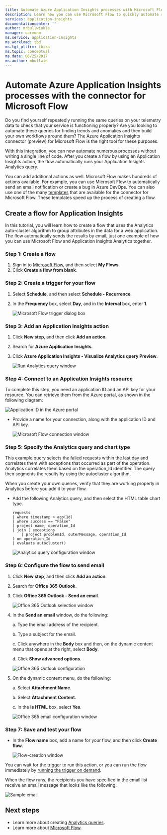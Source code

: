 ```yaml
---
title: Automate Azure Application Insights processes with Microsoft Flow
description: Learn how you can use Microsoft Flow to quickly automate repeatable processes by using the Application Insights connector.
services: application-insights
documentationcenter: ''
author: mrbullwinkle
manager: carmonm
ms.service: application-insights
ms.workload: tbd
ms.tgt_pltfrm: ibiza
ms.topic: conceptual
ms.date: 06/25/2017
ms.author: mbullwin
---
```


# Automate Azure Application Insights processes with the connector for Microsoft Flow

Do you find yourself repeatedly running the same queries on your telemetry data to check that your service is functioning properly? Are you looking to automate these queries for finding trends and anomalies and then build your own workflows around them? The Azure Application Insights connector (preview) for Microsoft Flow is the right tool for these purposes.

With this integration, you can now automate numerous processes without writing a single line of code. After you create a flow by using an Application Insights action, the flow automatically runs your Application Insights Analytics query. 

You can add additional actions as well. Microsoft Flow makes hundreds of actions available. For example, you can use Microsoft Flow to automatically send an email notification or create a bug in Azure DevOps. You can also use one of the many [templates](https://ms.flow.microsoft.com/en-us/connectors/shared_applicationinsights/?slug=azure-application-insights) that are available for the connector for Microsoft Flow. These templates speed up the process of creating a flow. 

<!--The Application Insights connector also works with [Azure Power Apps](https://powerapps.microsoft.com/en-us/) and [Azure Logic Apps](https://azure.microsoft.com/services/logic-apps/?v=17.23h). --> 

## Create a flow for Application Insights

In this tutorial, you will learn how to create a flow that uses the Analytics auto-cluster algorithm to group attributes in the data for a web application. The flow automatically sends the results by email, just one example of how you can use Microsoft Flow and Application Insights Analytics together. 

### Step 1: Create a flow
1. Sign in to [Microsoft Flow](https://flow.microsoft.com), and then select **My Flows**.
2. Click **Create a flow from blank**.

### Step 2: Create a trigger for your flow
1. Select **Schedule**, and then select **Schedule - Recurrence**.
1. In the **Frequency** box, select **Day**, and in the **Interval** box, enter **1**.

    ![Microsoft Flow trigger dialog box](./media/automate-with-flow/flow1.png)


### Step 3: Add an Application Insights action
1. Click **New step**, and then click **Add an action**.
1. Search for **Azure Application Insights**.
1. Click **Azure Application Insights - Visualize Analytics query Preview**.

    ![Run Analytics query window](./media/automate-with-flow/flow2.png)

### Step 4: Connect to an Application Insights resource

To complete this step, you need an application ID and an API key for your resource. You can retrieve them from the Azure portal, as shown in the following diagram:

![Application ID in the Azure portal](./media/automate-with-flow/appid.png) 

- Provide a name for your connection, along with the application ID and API key.

    ![Microsoft Flow connection window](./media/automate-with-flow/flow3.png)

### Step 5: Specify the Analytics query and chart type
This example query selects the failed requests within the last day and correlates them with exceptions that occurred as part of the operation. Analytics correlates them based on the operation_Id identifier. The query then segments the results by using the autocluster algorithm. 

When you create your own queries, verify that they are working properly in Analytics before you add it to your flow.

- Add the following Analytics query, and then select the HTML table chart type. 

    ```
    requests
    | where timestamp > ago(1d)
    | where success == "False"
    | project name, operation_Id
    | join ( exceptions
        | project problemId, outerMessage, operation_Id
    ) on operation_Id
    | evaluate autocluster()
    ```
    
    ![Analytics query configuration window](./media/automate-with-flow/flow4.png)

### Step 6: Configure the flow to send email

1. Click **New step**, and then click **Add an action**.
1. Search for **Office 365 Outlook**.
1. Click **Office 365 Outlook - Send an email**.

    ![Office 365 Outlook selection window](./media/automate-with-flow/flow2b.png)

1. In the **Send an email** window, do the following:

   a. Type the email address of the recipient.

   b. Type a subject for the email.

   c. Click anywhere in the **Body** box and then, on the dynamic content menu that opens at the right, select **Body**.

   d. Click **Show advanced options**.

    ![Office 365 Outlook configuration](./media/automate-with-flow/flow5.png)

1. On the dynamic content menu, do the following:

    a. Select **Attachment Name**.

    b. Select **Attachment Content**.
    
    c. In the **Is HTML** box, select **Yes**.

    ![Office 365 email configuration window](./media/automate-with-flow/flow7.png)

### Step 7: Save and test your flow
- In the **Flow name** box, add a name for your flow, and then click **Create flow**.

    ![Flow-creation window](./media/automate-with-flow/flow8.png)

You can wait for the trigger to run this action, or you can run the flow immediately by [running the trigger on demand](https://flow.microsoft.com/blog/run-now-and-six-more-services/).

When the flow runs, the recipients you have specified in the email list receive an email message that looks like the following:

![Sample email](./media/automate-with-flow/flow9.png)


## Next steps

- Learn more about creating [Analytics queries](../../azure-monitor/log-query/get-started-queries.md).
- Learn more about [Microsoft Flow](https://ms.flow.microsoft.com).



<!--Link references-->





